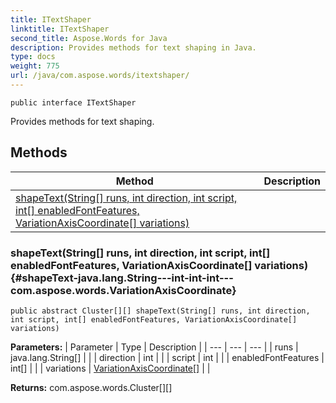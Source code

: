 ```yaml
---
title: ITextShaper
linktitle: ITextShaper
second_title: Aspose.Words for Java
description: Provides methods for text shaping in Java.
type: docs
weight: 775
url: /java/com.aspose.words/itextshaper/
---
```

```
public interface ITextShaper
```

Provides methods for text shaping.
## Methods

| Method | Description |
| --- | --- |
| [shapeText(String[] runs, int direction, int script, int[] enabledFontFeatures, VariationAxisCoordinate[] variations)](#shapeText-java.lang.String---int-int-int---com.aspose.words.VariationAxisCoordinate) |  |
### shapeText(String[] runs, int direction, int script, int[] enabledFontFeatures, VariationAxisCoordinate[] variations) {#shapeText-java.lang.String---int-int-int---com.aspose.words.VariationAxisCoordinate}
```
public abstract Cluster[][] shapeText(String[] runs, int direction, int script, int[] enabledFontFeatures, VariationAxisCoordinate[] variations)
```




**Parameters:**
| Parameter | Type | Description |
| --- | --- | --- |
| runs | java.lang.String[] |  |
| direction | int |  |
| script | int |  |
| enabledFontFeatures | int[] |  |
| variations | [VariationAxisCoordinate\[\]](../../com.aspose.words/variationaxiscoordinate/) |  |

**Returns:**
com.aspose.words.Cluster[][]
